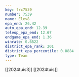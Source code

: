 ```yaml
---
key: frc7539
number: 7539
name: Elev8
epa_end: 26.42
auto_epa_end: 12.39
teleop_epa_end: 12.67
endgame_epa_end: 1.36
winrate: 0.6522
district_epa_rank: 201
district_epa_percentile: 0.8884
type: Team
---
```

[[2024tuis3]]
[[2024tuis]]
